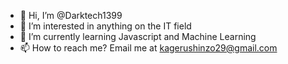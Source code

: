 - 👋 Hi, I’m @Darktech1399
- 👀 I’m interested in anything on the IT field
- 🌱 I’m currently learning Javascript and Machine Learning
- 📫 How to reach me? Email me at kagerushinzo29@gmail.com

<!---
Darktech1399/Darktech1399 is a ✨ special ✨ repository because its `README.md` (this file) appears on your GitHub profile.
You can click the Preview link to take a look at your changes.


markanthonylopez742@gmail.com
--->
